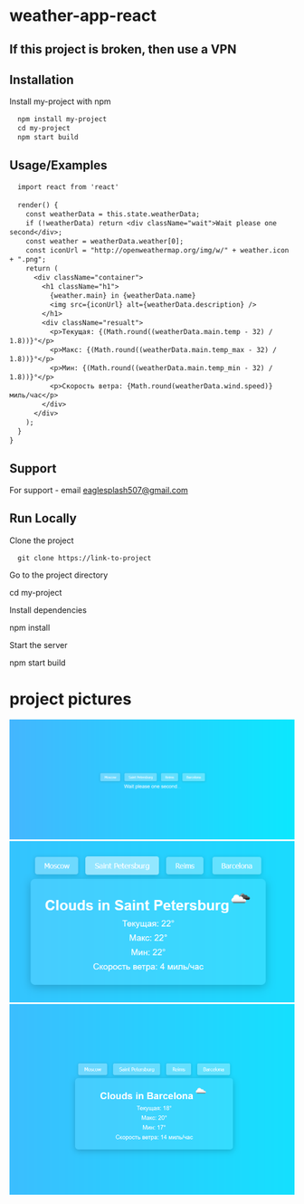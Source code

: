 # weather-app-react
## If this project is broken, then use a VPN




## Installation
Install my-project with npm

```
  npm install my-project
  cd my-project
  npm start build
```

    
## Usage/Examples

```
  import react from 'react'

  render() {
    const weatherData = this.state.weatherData;
    if (!weatherData) return <div className="wait">Wait please one second</div>;
    const weather = weatherData.weather[0];
    const iconUrl = "http://openweathermap.org/img/w/" + weather.icon + ".png";
    return (
      <div className="container">
        <h1 className="h1">
          {weather.main} in {weatherData.name}
          <img src={iconUrl} alt={weatherData.description} />
        </h1>
        <div className="resualt">
          <p>Текущая: {(Math.round((weatherData.main.temp - 32) / 1.8))}°</p>
          <p>Макс: {(Math.round((weatherData.main.temp_max - 32) / 1.8))}°</p>
          <p>Мин: {(Math.round((weatherData.main.temp_min - 32) / 1.8))}°</p>
          <p>Скорость ветра: {Math.round(weatherData.wind.speed)} миль/час</p>
        </div>
      </div>
    );
  }
}
```


## Support

For support - email eaglesplash507@gmail.com

## Run Locally

Clone the project

```
  git clone https://link-to-project
```

Go to the project directory

  cd my-project

Install dependencies

  npm install

Start the server

  npm start build


# project pictures

![Image alt](https://github.com/bottlin-rnbclub/weather-app-react/blob/main/img/1.png)
![Image alt](https://github.com/bottlin-rnbclub/weather-app-react/blob/main/img/2.png)
![Image alt](https://github.com/bottlin-rnbclub/weather-app-react/blob/main/img/3.png)
